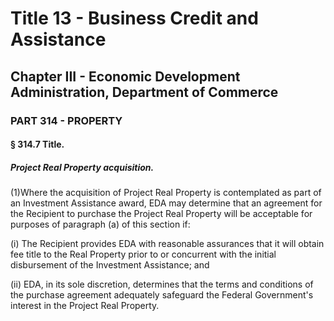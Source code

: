 
# Title 13 - Business Credit and Assistance
## Chapter III - Economic Development Administration, Department of Commerce
### PART 314 - PROPERTY
#### § 314.7 Title.
##### Project Real Property acquisition.

(1)Where the acquisition of Project Real Property is contemplated as part of an Investment Assistance award, EDA may determine that an agreement for the Recipient to purchase the Project Real Property will be acceptable for purposes of paragraph (a) of this section if:

(i) The Recipient provides EDA with reasonable assurances that it will obtain fee title to the Real Property prior to or concurrent with the initial disbursement of the Investment Assistance; and

(ii) EDA, in its sole discretion, determines that the terms and conditions of the purchase agreement adequately safeguard the Federal Government's interest in the Project Real Property.
